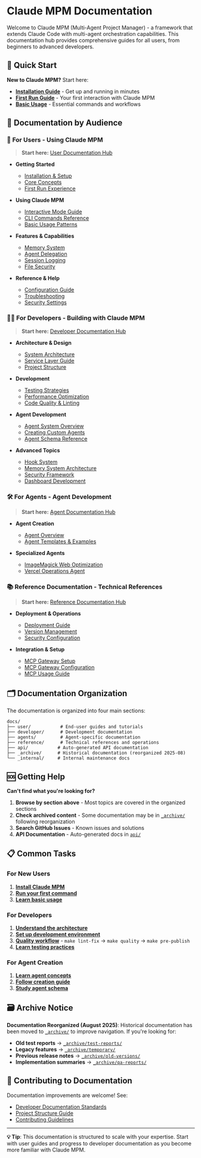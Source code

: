 # Claude MPM Documentation

Welcome to Claude MPM (Multi-Agent Project Manager) - a framework that extends Claude Code with multi-agent orchestration capabilities. This documentation hub provides comprehensive guides for all users, from beginners to advanced developers.

## 🚀 Quick Start

**New to Claude MPM?** Start here:
- **[Installation Guide](user/01-getting-started/installation.md)** - Get up and running in minutes
- **[First Run Guide](user/01-getting-started/first-run.md)** - Your first interaction with Claude MPM
- **[Basic Usage](user/02-guides/basic-usage.md)** - Essential commands and workflows

## 📖 Documentation by Audience

### 👤 **For Users** - Using Claude MPM
> **Start here:** [User Documentation Hub](user/README.md)

- **Getting Started**
  - [Installation & Setup](user/01-getting-started/)
  - [Core Concepts](user/01-getting-started/concepts.md)
  - [First Run Experience](user/01-getting-started/first-run.md)

- **Using Claude MPM**
  - [Interactive Mode Guide](user/02-guides/interactive-mode.md)
  - [CLI Commands Reference](user/02-guides/cli-commands-reference.md)
  - [Basic Usage Patterns](user/02-guides/basic-usage.md)

- **Features & Capabilities**
  - [Memory System](user/03-features/memory-system.md)
  - [Agent Delegation](user/03-features/agent-delegation.md)
  - [Session Logging](user/03-features/session-logging.md)
  - [File Security](user/03-features/file-security.md)

- **Reference & Help**
  - [Configuration Guide](user/04-reference/configuration.md)
  - [Troubleshooting](user/04-reference/troubleshooting.md)
  - [Security Settings](user/04-reference/security-configuration.md)

### 👨‍💻 **For Developers** - Building with Claude MPM
> **Start here:** [Developer Documentation Hub](developer/README.md)

- **Architecture & Design**
  - [System Architecture](developer/ARCHITECTURE.md)
  - [Service Layer Guide](developer/SERVICES.md)
  - [Project Structure](developer/STRUCTURE.md)

- **Development**
  - [Testing Strategies](developer/TESTING.md)
  - [Performance Optimization](developer/PERFORMANCE.md)
  - [Code Quality & Linting](developer/LINTING.md)

- **Agent Development**
  - [Agent System Overview](developer/07-agent-system/)
  - [Creating Custom Agents](developer/07-agent-system/creation-guide.md)
  - [Agent Schema Reference](developer/10-schemas/agent_schema_documentation.md)

- **Advanced Topics**
  - [Hook System](developer/02-core-components/hook-system.md)
  - [Memory System Architecture](developer/08-memory-system/)
  - [Security Framework](developer/09-security/SECURITY.md)
  - [Dashboard Development](developer/11-dashboard/)

### 🛠️ **For Agents** - Agent Development
> **Start here:** [Agent Documentation Hub](agents/README.md)

- **Agent Creation**
  - [Agent Overview](agents/AGENTS.md)
  - [Agent Templates & Examples](agents/)

- **Specialized Agents**
  - [ImageMagick Web Optimization](agents/IMAGEMAGICK_WEB_OPTIMIZATION.md)
  - [Vercel Operations Agent](agents/VERCEL_OPS_AGENT.md)

### 📚 **Reference Documentation** - Technical References
> **Start here:** [Reference Documentation Hub](reference/README.md)

- **Deployment & Operations**
  - [Deployment Guide](reference/DEPLOY.md)
  - [Version Management](reference/VERSIONING.md)
  - [Security Configuration](reference/SECURITY.md)

- **Integration & Setup**
  - [MCP Gateway Setup](reference/MCP_SETUP.md)
  - [MCP Gateway Configuration](reference/MCP_GATEWAY.md)
  - [MCP Usage Guide](reference/MCP_USAGE.md)

## 🗂️ Documentation Organization

The documentation is organized into four main sections:

```
docs/
├── user/           # End-user guides and tutorials
├── developer/      # Development documentation
├── agents/         # Agent-specific documentation  
├── reference/      # Technical references and operations
├── api/           # Auto-generated API documentation
├── _archive/      # Historical documentation (reorganized 2025-08)
└── _internal/     # Internal maintenance docs
```

## 🆘 Getting Help

**Can't find what you're looking for?**

1. **Browse by section above** - Most topics are covered in the organized sections
2. **Check archived content** - Some documentation may be in [`_archive/`](_archive/) following reorganization
3. **Search GitHub Issues** - Known issues and solutions
4. **API Documentation** - Auto-generated docs in [`api/`](api/)

## 📋 Common Tasks

### For New Users
1. **[Install Claude MPM](user/01-getting-started/installation.md)**
2. **[Run your first command](user/01-getting-started/first-run.md)**
3. **[Learn basic usage](user/02-guides/basic-usage.md)**

### For Developers  
1. **[Understand the architecture](developer/ARCHITECTURE.md)**
2. **[Set up development environment](developer/03-development/setup.md)**
3. **[Quality workflow](developer/LINTING.md)** - `make lint-fix` → `make quality` → `make pre-publish`
4. **[Learn testing practices](developer/TESTING.md)**

### For Agent Creation
1. **[Learn agent concepts](agents/AGENTS.md)**
2. **[Follow creation guide](developer/07-agent-system/creation-guide.md)**
3. **[Study agent schema](developer/10-schemas/agent_schema_documentation.md)**

## 🗃️ Archive Notice

**Documentation Reorganized (August 2025)**: Historical documentation has been moved to [`_archive/`](_archive/) to improve navigation. If you're looking for:

- **Old test reports** → [`_archive/test-reports/`](_archive/test-reports/)
- **Legacy features** → [`_archive/temporary/`](_archive/temporary/) 
- **Previous release notes** → [`_archive/old-versions/`](_archive/old-versions/)
- **Implementation summaries** → [`_archive/qa-reports/`](_archive/qa-reports/)

## 🤝 Contributing to Documentation

Documentation improvements are welcome! See:
- [Developer Documentation Standards](developer/README.md#documentation-standards)
- [Project Structure Guide](developer/STRUCTURE.md)
- [Contributing Guidelines](developer/03-development/README.md)

---

**💡 Tip**: This documentation is structured to scale with your expertise. Start with user guides and progress to developer documentation as you become more familiar with Claude MPM.